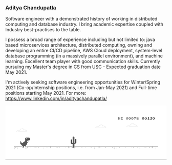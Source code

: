 ### Aditya Chandupatla

Software engineer with a demonstrated history of working in distributed computing and database industry. I bring academic expertise coupled with Industry best-practises to the table.

I possess a broad range of experience including but not limited to: java based microservices architecture, distributed computing, owning and developing an entire CI/CD pipeline, AWS Cloud deployment, system-level database programming (in a massively parallel environment), and machine learning. Excellent team player with good communication skills. Currently pursuing my Master's degree in CS from USC - Expected graduation date May 2021.

I'm actively seeking software engineering opportunities for Winter/Spring 2021 (Co-op/Internship positions, i.e. from Jan-May 2021) and Full-time positions starting May 2021. For more: https://www.linkedin.com/in/adityachandupatla/

![image](https://github.com/adityachandupatla/adityachandupatla/blob/main/dino.gif)

<!--
**adityachandupatla/adityachandupatla** is a ✨ _special_ ✨ repository because its `README.md` (this file) appears on your GitHub profile.

Here are some ideas to get you started:

- 🔭 I’m currently working on ...
- 🌱 I’m currently learning ...
- 👯 I’m looking to collaborate on ...
- 🤔 I’m looking for help with ...
- 💬 Ask me about ...
- 📫 How to reach me: ...
- 😄 Pronouns: ...
- ⚡ Fun fact: ...
-->

